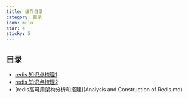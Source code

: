 ```yaml
---
title: 缓存目录
category: 目录
icon: mulu
star: 4
sticky: 5
---
```


## 目录

- [redis 知识点梳理1](redis.md)
- [redis 知识点梳理2](interview.md)
- [redis高可用架构分析和搭建](Analysis and Construction of Redis.md)
